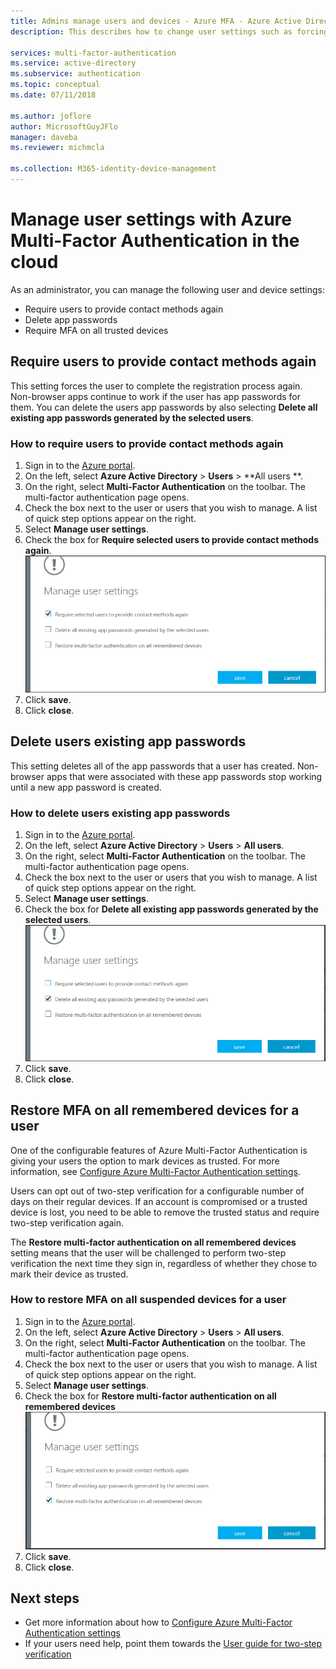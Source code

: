 ```yaml
---
title: Admins manage users and devices - Azure MFA - Azure Active Directory 
description: This describes how to change user settings such as forcing the users to do the proof-up process again.

services: multi-factor-authentication
ms.service: active-directory
ms.subservice: authentication
ms.topic: conceptual
ms.date: 07/11/2018

ms.author: joflore 
author: MicrosoftGuyJFlo
manager: daveba
ms.reviewer: michmcla

ms.collection: M365-identity-device-management 
---
```

# Manage user settings with Azure Multi-Factor Authentication in the cloud

As an administrator, you can manage the following user and device  settings: 

* Require users to provide contact methods again
* Delete app passwords
* Require MFA on all trusted devices 

## Require users to provide contact methods again 

This setting forces the user to complete the registration process again. Non-browser apps continue to work if the user has app passwords for them.  You can delete the users app passwords by also selecting **Delete all existing app passwords generated by the selected users**.

### How to require users to provide contact methods again

1. Sign in to the [Azure portal](https://portal.azure.com). 
2. On the left, select **Azure Active Directory** > **Users** > **All users **. 
3. On the right, select **Multi-Factor Authentication** on the toolbar. The multi-factor authentication page opens.
4. Check the box next to the user or users that you wish to manage. A list of quick step options appear on the right.
5. Select **Manage user settings**.
6. Check the box for **Require selected users to provide contact methods again**.
   ![Require users to provide contact methods again](./media/howto-mfa-userdevicesettings/reproofup.png)
7. Click **save**.
8. Click **close**.

## Delete users existing app passwords 

This setting deletes all of the app passwords that a user has created. Non-browser apps that were associated with these app passwords stop working until a new app password is created.

### How to delete users existing app passwords

1. Sign in to the [Azure portal](https://portal.azure.com). 
2. On the left, select **Azure Active Directory** > **Users** > **All users**. 
3. On the right, select **Multi-Factor Authentication** on the toolbar. The multi-factor authentication page opens.
4. Check the box next to the user or users that you wish to manage. A list of quick step options appear on the right.
5. Select **Manage user settings**.
6. Check the box for **Delete all existing app passwords generated by the selected users**.
   ![Delete all existing app passwords](./media/howto-mfa-userdevicesettings/deleteapppasswords.png)  
7. Click **save**.
8. Click **close**.

## Restore MFA on all remembered devices for a user 

One of the configurable features of Azure Multi-Factor Authentication is giving your users the option to mark devices as trusted. For  more information, see [Configure Azure Multi-Factor Authentication settings](howto-mfa-mfasettings.md#remember-multi-factor-authentication).

Users can opt out of two-step verification for a configurable number of days on their regular devices. If an account is compromised or a trusted   device is lost, you need to be able to remove the trusted status and require two-step verification again.

The **Restore multi-factor authentication on all remembered devices** setting means that the user will be challenged to perform two-step verification the next time they sign in, regardless of whether they chose to mark their device as trusted.  

### How to restore MFA on all suspended devices for a user 

1. Sign in to the [Azure portal](https://portal.azure.com).
2. On the left, select **Azure Active Directory** > **Users** > **All users**.
3. On the right, select **Multi-Factor Authentication** on the toolbar. The multi-factor authentication page opens.
4. Check the box next to the user or users that you wish to manage. A list of quick step options appear on the right.
5. Select **Manage user settings**.
6. Check the box for **Restore multi-factor authentication on all remembered devices**
   ![Restore multi-factor authentication on all remembered devices](./media/howto-mfa-userdevicesettings/rememberdevices.png)
7. Click **save**.
8. Click **close**.

## Next steps

- Get more information about how to [Configure Azure Multi-Factor Authentication settings](howto-mfa-mfasettings.md)
- If your users need help, point them towards the [User guide for two-step verification](../user-help/multi-factor-authentication-end-user.md) 
